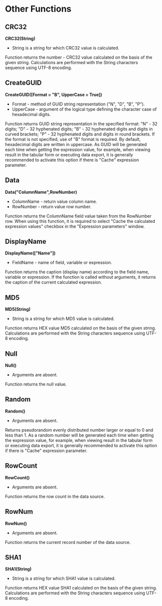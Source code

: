 # Other Functions

## CRC32

**CRC32(String)**

* String is a string for which CRC32 value is calculated.

Function returns the number - CRC32 value calculated on the basis of the given string.
Calculations are performed with the String characters sequence using UTF-8 encoding.

## CreateGUID

**CreateGUID([Format = "B", UpperCase = True])**

* Format - method of GUID string representation ("N", "D", "B", "P").
* UpperCase - argument of the logical type defining the character case of hexadecimal digits.

Function returns GUID string representation in the specified format:
"N" - 32 digits;
"D" - 32 hyphenated digits;
"B" - 32 hyphenated digits and digits in curved brackets;
"P" - 32 hyphenated digits and digits in round brackets.
If the format is not specified, use of "B" format is required. By default, hexadecimal digits are written in uppercase.
As GUID will be generated each time when getting the expression value, for example, when viewing result in the tabular form or executing data export, it is generally recommended to activate this option if there is "Cache" expression parameter.

## Data

**Data("ColumnName",RowNumber)**

* ColumnName - return value column name.
* RowNumber - return value row number.

Function returns the ColumnName field value taken from the RowNumber row.
When using this function, it is required to select "Cache the calculated expression values" checkbox in the "Expression parameters" window.

## DisplayName

**DisplayName(["Name"])**

* FieldName - name of field, variable or expression.

Function returns the caption (display name) according to the field name, variable or expression.
If the function is called without arguments, it returns the caption of the current calculated expression.

## MD5

**MD5(String)**

* String is a string for which MD5 value is calculated.

Function returns HEX value MD5 calculated on the basis of the given string.
Calculations are performed with the String characters sequence using UTF-8 encoding.

## Null

**Null()**

* Arguments are absent.

Function returns the null value.

## Random

**Random()**

* Arguments are absent.

Returns pseudorandom evenly distributed number larger or equal to 0 and less than 1.
As a random number will be generated each time when getting the expression value, for example, when viewing result in the tabular form or executing data export, it is generally recommended to activate this option if there is "Cache" expression parameter.

## RowCount

**RowCount()**

* Arguments are absent.

Function returns the row count in the data source.

## RowNum

**RowNum()**

* Arguments are absent.

Function returns the current record number of the data source.

## SHA1

**SHA1(String)**

* String is a string for which SHA1 value is calculated.

Function returns HEX value SHA1 calculated on the basis of the given string.
Calculations are performed with the String characters sequence using UTF-8 encoding.
